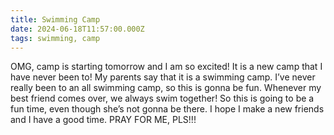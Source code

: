 ```yaml
---
title: Swimming Camp
date: 2024-06-18T11:57:00.000Z
tags: swimming, camp
---
```

OMG, camp is starting tomorrow and I am so excited! It is a new camp that I have never been to! My parents say that it is a swimming camp. I’ve never really been to an all swimming camp, so this is gonna be fun. Whenever my best friend comes over, we always swim together! So this is going to be a fun time, even though she’s not gonna be there. I hope I make a new friends and I have a good time. PRAY FOR ME, PLS!!!
